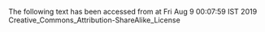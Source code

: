 The following text has been accessed from at Fri Aug 9 00:07:59 IST 2019
Creative_Commons_Attribution-ShareAlike_License
